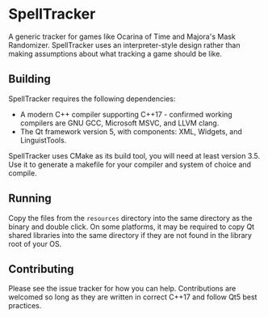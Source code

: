 # SpellTracker
A generic tracker for games like Ocarina of Time and Majora's Mask Randomizer. SpellTracker uses an
interpreter-style design rather than making assumptions about what tracking a game should be like.

Building
--------
SpellTracker requires the following dependencies:

- A modern C++ compiler supporting C++17 - confirmed working compilers are GNU GCC, Microsoft MSVC, and LLVM clang.
- The Qt framework version 5, with components: XML, Widgets, and LinguistTools.

SpellTracker uses CMake as its build tool, you will need at least version 3.5. Use it to generate a makefile for your 
compiler and system of choice and compile.

Running
-------
Copy the files from the `resources` directory into the same directory as the binary and double click. On some platforms, 
it may be required to copy Qt shared libraries into the same directory if they are not found in the library root of your OS.

Contributing
------------

Please see the issue tracker for how you can help. Contributions are welcomed so long as they are written in correct C++17
and follow Qt5 best practices.
